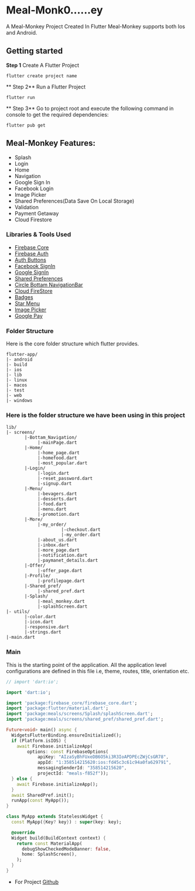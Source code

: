 # Meal-Monk0......ey

A Meal-Monkey Project Created In Flutter Meal-Monkey supports both Ios and Android.

## Getting started

**Step 1**
Create A Flutter Project
```
flutter create project name
```

** Step 2**
Run a Flutter Project
```
flutter run
```

** Step 3**
Go to project root and execute the following command in console to get the required dependencies:
```
flutter pub get
```

## Meal-Monkey Features:

* Splash 
* Login
* Home
* Navigation
* Google Sign In
* Facebook Login
* Image Picker
* Shared Preferences(Data Save On Local Storage)
* Validation
* Payment Getaway
* Cloud Firestore

### Libraries & Tools Used

* [Firebase Core](https://pub.dev/packages/firebase_core)
* [Firebase Auth](https://pub.dev/packages/firebase_auth)
* [Auth Buttons](https://pub.dev/packages/auth_buttons)
* [Facebook SignIn](https://pub.dev/packages/flutter_facebook_auth)
* [Google SignIn](https://pub.dev/packages/google_sign_in)
* [Shared Preferences](https://pub.dev/packages/shared_preferences)
* [Circle Bottam NavigationBar](https://pub.dev/packages/circle_bottom_navigation_bar)
* [Cloud FireStore](https://pub.dev/packages/cloud_firestore)
* [Badges](https://pub.dev/packages/badges)
* [Star Menu](https://pub.dev/packages/star_menu)
* [Image Picker](https://pub.dev/packages/image_picker)
* [Google Pay](https://pub.dev/packages/pay)


### Folder Structure
Here is the core folder structure which flutter provides.

```
flutter-app/
|- android
|- build
|- ios
|- lib
|- linux
|- macos
|- test
|- web
|- windows
```


### Here is the folder structure we have been using in this project

```
lib/
|- screens/
       |-Bottam_Navigation/
            |-mainPage.dart
       |-Home/
            |-home_page.dart
            |-homefood.dart
            |-most_popular.dart
       |-Login/
            |-login.dart
            |-reset_password.dart
            |-signup.dart
       |-Menu/
            |-bevagers.dart
            |-desserts.dart
            |-food.dart
            |-menu.dart
            |-promotion.dart
       |-More/
            |-my_order/
                     |-checkout.dart
                     |-my_order.dart
            |-about_us.dart
            |-inbox.dart
            |-more_page.dart
            |-notification.dart
            |-paymanet_details.dart
       |-Offer/
            |-offer_page.dart
       |-Profile/
            |-profilepage.dart
       |-Shared_pref/
            |-shared_pref.dart
       |-Splash/
            |-meal_monkey.dart
            |-splashScreen.dart
|- utils/
       |-color.dart
       |-icon.dart
       |-responsive.dart
       |-strings.dart
|-main.dart
```



### Main

This is the starting point of the application. All the application level configurations are defined in this file i.e, theme, routes, title, orientation etc.

```dart
// import 'dart:io';

import 'dart:io';

import 'package:firebase_core/firebase_core.dart';
import 'package:flutter/material.dart';
import 'package:meals/screens/Splash/splashScreen.dart';
import 'package:meals/screens/shared_pref/shared_pref.dart';

Future<void> main() async {
  WidgetsFlutterBinding.ensureInitialized();
  if (Platform.isIOS) {
    await Firebase.initializeApp(
        options: const FirebaseOptions(
            apiKey: "AIzaSyBhFUxeDB6O5ki3R3IoAPDPEcZWjCsGR78",
            appId: "1:358514215620:ios:fd45c3c61c94a0fa629791",
            messagingSenderId: "358514215620",
            projectId: "meals-f852f"));
  } else {
    await Firebase.initializeApp();
  }
  await SharedPref.init();
  runApp(const MyApp());
}

class MyApp extends StatelessWidget {
  const MyApp({Key? key}) : super(key: key);

  @override
  Widget build(BuildContext context) {
    return const MaterialApp(
      debugShowCheckedModeBanner: false,
      home: SplashScreen(),
    );
  }
}
```


* For Project [Github](https://github.com/dhruvisakhiya25/meals.git)
